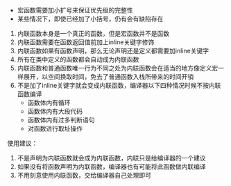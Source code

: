 - 宏函数需要加小扩号来保证优先级的完整性
- 某些情况下，即使已经加了小括号，仍有会有缺陷存在

1. 内联函数本身是一个真正的函数，但是宏函数并不是函数
2. 内联函数需要在函数返回值前加上inline关键字修饰
3. 内联函数如果有函数声明，那么无论声明还是定义都需要加inline关键字
4. 所有在类中定义的函数都会自动成为内联函数
5. 内联函数和普通函数唯一行为不同之处为内联函数会在适当的地方像定义宏一样展开，以空间换取时间，免去了普通函数入栈所带来的时间开销
6. 不是加了inline关键字就会变成内联函数，编译器以下四种情况时候不按内联函数编译
    - 函数体内有循环
    - 函数体内有大段代码
    - 函数体内有过多判断语句
    - 对函数进行取址操作

使用建议：

1. 不是声明为内联函数就会成为内联函数，内联只是给编译器的一个建议
2. 如果没有将函数声明为内联函数，编译器也有可能将此函数做内联编译
3. 不用刻意使用内联函数，交给编译器自己处理即可